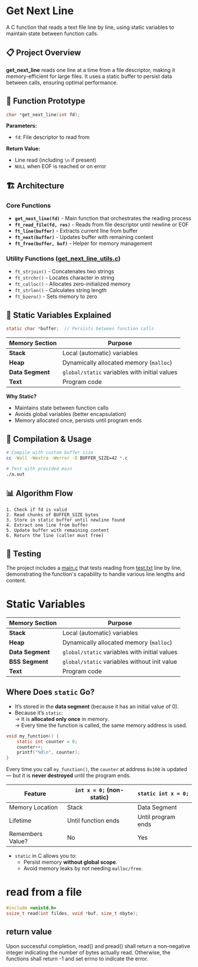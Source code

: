 # Get Next Line

A C function that reads a text file line by line, using static variables to maintain state between function calls.

## 📋 Project Overview

**get_next_line** reads one line at a time from a file descriptor, making it memory-efficient for large files. It uses a static buffer to persist data between calls, ensuring optimal performance.

## 🔧 Function Prototype

```c
char *get_next_line(int fd);
```

**Parameters:**

- `fd`: File descriptor to read from

**Return Value:**

- Line read (including `\n` if present)
- `NULL` when EOF is reached or on error

## 🏗️ Architecture

### Core Functions

- **`get_next_line(fd)`** - Main function that orchestrates the reading process
- **`ft_read_file(fd, res)`** - Reads from file descriptor until newline or EOF
- **`ft_line(buffer)`** - Extracts current line from buffer
- **`ft_next(buffer)`** - Updates buffer with remaining content
- **`ft_free(buffer, buf)`** - Helper for memory management

### Utility Functions ([get_next_line_utils.c](get_next_line_utils.c))

- `ft_strjoin()` - Concatenates two strings
- `ft_strchr()` - Locates character in string
- `ft_calloc()` - Allocates zero-initialized memory
- `ft_strlen()` - Calculates string length
- `ft_bzero()` - Sets memory to zero

## 🧠 Static Variables Explained

```c
static char *buffer;  // Persists between function calls
```

| Memory Section   | Purpose                                       |
| ---------------- | --------------------------------------------- |
| **Stack**        | Local (automatic) variables                   |
| **Heap**         | Dynamically allocated memory (`malloc`)       |
| **Data Segment** | `global/static` variables with initial values |
| **Text**         | Program code                                  |

**Why Static?**

- Maintains state between function calls
- Avoids global variables (better encapsulation)
- Memory allocated once, persists until program ends

## 🚀 Compilation & Usage

```bash
# Compile with custom buffer size
cc -Wall -Wextra -Werror -D BUFFER_SIZE=42 *.c

# Test with provided main
./a.out
```

## 📊 Algorithm Flow

```
1. Check if fd is valid
2. Read chunks of BUFFER_SIZE bytes
3. Store in static buffer until newline found
4. Extract one line from buffer
5. Update buffer with remaining content
6. Return the line (caller must free)
```

## 🧪 Testing

The project includes a [main.c](main.c) that tests reading from [test.txt](test.txt) line by line, demonstrating the function's capability to handle various line lengths and content.

# Static Variables

| Memory Section   | Purpose                                       |
| ---------------- | --------------------------------------------- |
| **Stack**        | Local (automatic) variables                   |
| **Heap**         | Dynamically allocated memory (`malloc`)       |
| **Data Segment** | `global/static` variables with initial values |
| **BSS Segment**  | `global/static` variables without init value  |
| **Text**         | Program code                                  |

## Where Does `static` Go?

- It’s stored in the **data segment** (because it has an initial value of 0).
- Because it’s `static`:  
   → It is **allocated only once** in memory.  
   → Every time the function is called, the same memory address is used.

```c
void my_function() {
    static int counter = 0;
    counter++;
    printf("%d\n", counter);
}
```

Every time you call `my_function()`, the `counter` at address `0x100` is updated — but it is **never destroyed** until the program ends.

| Feature          | `int x = 0;` (non-static) | `static int x = 0;` |
| ---------------- | ------------------------- | ------------------- |
| Memory Location  | Stack                     | Data Segment        |
| Lifetime         | Until function ends       | Until program ends  |
| Remembers Value? | No                        | Yes                 |

- `static` in C allows you to:
  - Persist memory **without global scope**.
  - Avoid memory leaks by not needing `malloc/free`.

# read from a file

```c
#include <unistd.h>
ssize_t read(int fildes, void *buf, size_t nbyte);
```

## return value
Upon successful completion, read() and pread() shall return a non-negative integer indicating the number of bytes actually read. Otherwise, the functions shall return -1 and set errno to indicate the error.
